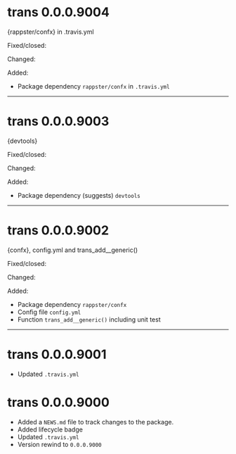 # trans 0.0.0.9004

{rappster/confx} in .travis.yml

Fixed/closed:

Changed:

Added:

- Package dependency `rappster/confx` in `.travis.yml`

--------------------------------------------------------------------------------

# trans 0.0.0.9003

{devtools}

Fixed/closed:

Changed:

Added:

- Package dependency (suggests) `devtools`

--------------------------------------------------------------------------------

# trans 0.0.0.9002

{confx}, config.yml and trans_add__generic()

Fixed/closed:

Changed:

Added:

- Package dependency `rappster/confx`
- Config file `config.yml`
- Function `trans_add__generic()` including unit test

--------------------------------------------------------------------------------

# trans 0.0.0.9001

- Updated `.travis.yml`

# trans 0.0.0.9000

- Added a `NEWS.md` file to track changes to the package.
- Added lifecycle badge 
- Updated `.travis.yml`
- Version rewind to `0.0.0.9000`
